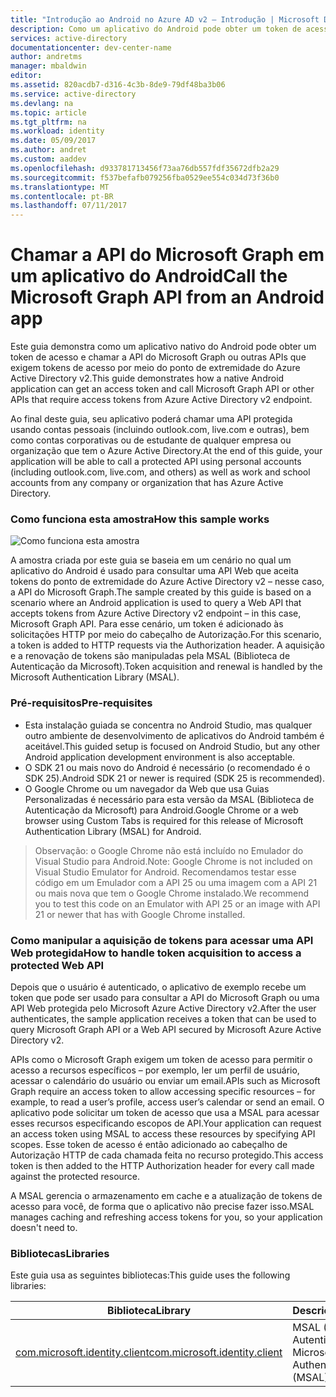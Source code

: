 ```yaml
---
title: "Introdução ao Android no Azure AD v2 – Introdução | Microsoft Docs"
description: Como um aplicativo do Android pode obter um token de acesso e chamar a API do Microsoft Graph ou APIs que exigem tokens de acesso por meio do ponto de extremidade do Azure Active Directory v2
services: active-directory
documentationcenter: dev-center-name
author: andretms
manager: mbaldwin
editor: 
ms.assetid: 820acdb7-d316-4c3b-8de9-79df48ba3b06
ms.service: active-directory
ms.devlang: na
ms.topic: article
ms.tgt_pltfrm: na
ms.workload: identity
ms.date: 05/09/2017
ms.author: andret
ms.custom: aaddev
ms.openlocfilehash: d933781713456f73aa76db557fdf35672dfb2a29
ms.sourcegitcommit: f537befafb079256fba0529ee554c034d73f36b0
ms.translationtype: MT
ms.contentlocale: pt-BR
ms.lasthandoff: 07/11/2017
---
```

# <a name="call-the-microsoft-graph-api-from-an-android-app"></a><span data-ttu-id="9be72-103">Chamar a API do Microsoft Graph em um aplicativo do Android</span><span class="sxs-lookup"><span data-stu-id="9be72-103">Call the Microsoft Graph API from an Android app</span></span>

<span data-ttu-id="9be72-104">Este guia demonstra como um aplicativo nativo do Android pode obter um token de acesso e chamar a API do Microsoft Graph ou outras APIs que exigem tokens de acesso por meio do ponto de extremidade do Azure Active Directory v2.</span><span class="sxs-lookup"><span data-stu-id="9be72-104">This guide demonstrates how a native Android application can get an access token and call Microsoft Graph API or other APIs that require access tokens from Azure Active Directory v2 endpoint.</span></span>

<span data-ttu-id="9be72-105">Ao final deste guia, seu aplicativo poderá chamar uma API protegida usando contas pessoais (incluindo outlook.com, live.com e outras), bem como contas corporativas ou de estudante de qualquer empresa ou organização que tem o Azure Active Directory.</span><span class="sxs-lookup"><span data-stu-id="9be72-105">At the end of this guide, your application will be able to call a protected API using personal accounts (including outlook.com, live.com, and others) as well as work and school accounts from any company or organization that has Azure Active Directory.</span></span>  

### <a name="how-this-sample-works"></a><span data-ttu-id="9be72-106">Como funciona esta amostra</span><span class="sxs-lookup"><span data-stu-id="9be72-106">How this sample works</span></span>
![Como funciona esta amostra](media/active-directory-mobileanddesktopapp-android-intro/android-intro.png)

<span data-ttu-id="9be72-108">A amostra criada por este guia se baseia em um cenário no qual um aplicativo do Android é usado para consultar uma API Web que aceita tokens do ponto de extremidade do Azure Active Directory v2 – nesse caso, a API do Microsoft Graph.</span><span class="sxs-lookup"><span data-stu-id="9be72-108">The sample created by this guide is based on a scenario where an Android application is used to query a Web API that accepts tokens from Azure Active Directory v2 endpoint – in this case, Microsoft Graph API.</span></span> <span data-ttu-id="9be72-109">Para esse cenário, um token é adicionado às solicitações HTTP por meio do cabeçalho de Autorização.</span><span class="sxs-lookup"><span data-stu-id="9be72-109">For this scenario, a token is added to HTTP requests via the Authorization header.</span></span> <span data-ttu-id="9be72-110">A aquisição e a renovação de tokens são manipuladas pela MSAL (Biblioteca de Autenticação da Microsoft).</span><span class="sxs-lookup"><span data-stu-id="9be72-110">Token acquisition and renewal is handled by the Microsoft Authentication Library (MSAL).</span></span>

### <a name="pre-requisites"></a><span data-ttu-id="9be72-111">Pré-requisitos</span><span class="sxs-lookup"><span data-stu-id="9be72-111">Pre-requisites</span></span>
* <span data-ttu-id="9be72-112">Esta instalação guiada se concentra no Android Studio, mas qualquer outro ambiente de desenvolvimento de aplicativos do Android também é aceitável.</span><span class="sxs-lookup"><span data-stu-id="9be72-112">This guided setup is focused on Android Studio, but any other Android application development environment is also acceptable.</span></span> 
* <span data-ttu-id="9be72-113">O SDK 21 ou mais novo do Android é necessário (o recomendado é o SDK 25).</span><span class="sxs-lookup"><span data-stu-id="9be72-113">Android SDK 21 or newer is required (SDK 25 is recommended).</span></span>
* <span data-ttu-id="9be72-114">O Google Chrome ou um navegador da Web que usa Guias Personalizadas é necessário para esta versão da MSAL (Biblioteca de Autenticação da Microsoft) para Android.</span><span class="sxs-lookup"><span data-stu-id="9be72-114">Google Chrome or a web browser using Custom Tabs is required for this release of Microsoft Authentication Library (MSAL) for Android.</span></span>

> <span data-ttu-id="9be72-115">Observação: o Google Chrome não está incluído no Emulador do Visual Studio para Android.</span><span class="sxs-lookup"><span data-stu-id="9be72-115">Note: Google Chrome is not included on Visual Studio Emulator for Android.</span></span> <span data-ttu-id="9be72-116">Recomendamos testar esse código em um Emulador com a API 25 ou uma imagem com a API 21 ou mais nova que tem o Google Chrome instalado.</span><span class="sxs-lookup"><span data-stu-id="9be72-116">We recommend you to test this code on an Emulator with API 25 or an image with API 21 or newer that has with Google Chrome installed.</span></span>


### <a name="how-to-handle-token-acquisition-to-access-a-protected-web-api"></a><span data-ttu-id="9be72-117">Como manipular a aquisição de tokens para acessar uma API Web protegida</span><span class="sxs-lookup"><span data-stu-id="9be72-117">How to handle token acquisition to access a protected Web API</span></span>

<span data-ttu-id="9be72-118">Depois que o usuário é autenticado, o aplicativo de exemplo recebe um token que pode ser usado para consultar a API do Microsoft Graph ou uma API Web protegida pelo Microsoft Azure Active Directory v2.</span><span class="sxs-lookup"><span data-stu-id="9be72-118">After the user authenticates, the sample application receives a token that can be used to query Microsoft Graph API or a Web API secured by Microsoft Azure Active Directory v2.</span></span>

<span data-ttu-id="9be72-119">APIs como o Microsoft Graph exigem um token de acesso para permitir o acesso a recursos específicos – por exemplo, ler um perfil de usuário, acessar o calendário do usuário ou enviar um email.</span><span class="sxs-lookup"><span data-stu-id="9be72-119">APIs such as Microsoft Graph require an access token to allow accessing specific resources – for example, to read a user’s profile, access user’s calendar or send an email.</span></span> <span data-ttu-id="9be72-120">O aplicativo pode solicitar um token de acesso que usa a MSAL para acessar esses recursos especificando escopos de API.</span><span class="sxs-lookup"><span data-stu-id="9be72-120">Your application can request an access token using MSAL to access these resources by specifying API scopes.</span></span> <span data-ttu-id="9be72-121">Esse token de acesso é então adicionado ao cabeçalho de Autorização HTTP de cada chamada feita no recurso protegido.</span><span class="sxs-lookup"><span data-stu-id="9be72-121">This access token is then added to the HTTP Authorization header for every call made against the protected resource.</span></span> 

<span data-ttu-id="9be72-122">A MSAL gerencia o armazenamento em cache e a atualização de tokens de acesso para você, de forma que o aplicativo não precise fazer isso.</span><span class="sxs-lookup"><span data-stu-id="9be72-122">MSAL manages caching and refreshing access tokens for you, so your application doesn't need to.</span></span>

### <a name="libraries"></a><span data-ttu-id="9be72-123">Bibliotecas</span><span class="sxs-lookup"><span data-stu-id="9be72-123">Libraries</span></span>

<span data-ttu-id="9be72-124">Este guia usa as seguintes bibliotecas:</span><span class="sxs-lookup"><span data-stu-id="9be72-124">This guide uses the following libraries:</span></span>

|<span data-ttu-id="9be72-125">Biblioteca</span><span class="sxs-lookup"><span data-stu-id="9be72-125">Library</span></span>|<span data-ttu-id="9be72-126">Descrição</span><span class="sxs-lookup"><span data-stu-id="9be72-126">Description</span></span>|
|---|---|
|[<span data-ttu-id="9be72-127">com.microsoft.identity.client</span><span class="sxs-lookup"><span data-stu-id="9be72-127">com.microsoft.identity.client</span></span>](http://javadoc.io/doc/com.microsoft.identity.client/msal)|<span data-ttu-id="9be72-128">MSAL (Biblioteca de Autenticação da Microsoft)</span><span class="sxs-lookup"><span data-stu-id="9be72-128">Microsoft Authentication Library (MSAL)</span></span>|
